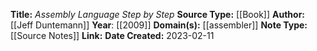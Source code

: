 
**Title:** _Assembly Language Step by Step_
**Source Type:** [[Book]]
**Author:** [[Jeff Duntemann]]
**Year**: [[2009]]
**Domain(s):** [[assembler]]
**Note Type:** [[Source Notes]]
**Link:**
**Date Created:** 2023-02-11
